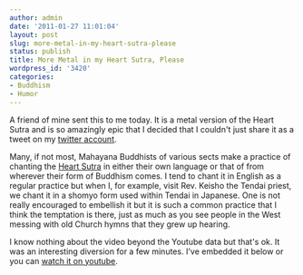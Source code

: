 ```yaml
---
author: admin
date: '2011-01-27 11:01:04'
layout: post
slug: more-metal-in-my-heart-sutra-please
status: publish
title: More Metal in my Heart Sutra, Please
wordpress_id: '3420'
categories:
- Buddhism
- Humor
---
```

A friend of mine sent this to me today. It is a metal version of the Heart Sutra and is so amazingly epic that I decided that I couldn't just share it as a tweet on my <a href="http://twitter.com/openbuddha">twitter account</a>.

Many, if not most, Mahayana Buddhists of various sects make a practice of chanting the <a href="/resources/sutras/heart-sutra/">Heart Sutra</a> in either their own language or that of from wherever their form of Buddhism comes. I tend to chant it in English as a regular practice but when I, for example, visit Rev. Keisho the Tendai priest, we chant it in a shomyo form used within Tendai in Japanese. One is not really encouraged to embellish it but it is such a common practice that I think the temptation is there, just as much as you see people in the West messing with old Church hymns that they grew up hearing.

I know nothing about the video beyond the Youtube data but that's ok. It was an interesting diversion for a few minutes. I've embedded it below or you can <a href="http://www.youtube.com/watch?v=H7aButXpZfY">watch it on youtube</a>.

<p style="text-align: center"><lj-embed><object width="640" height="385"><param name="movie" value="http://www.youtube.com/v/H7aButXpZfY?fs=1&amp;hl=en_US&amp;rel=0"></param><param name="allowFullScreen" value="true"></param><param name="allowscriptaccess" value="always"></param><embed src="http://www.youtube.com/v/H7aButXpZfY?fs=1&amp;hl=en_US&amp;rel=0" type="application/x-shockwave-flash" allowscriptaccess="always" allowfullscreen="true" width="640" height="385"></embed></object></lj-embed></p>
